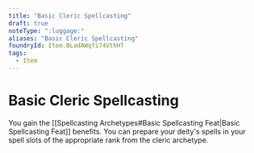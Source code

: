 ```yaml
---
title: "Basic Cleric Spellcasting"
draft: true
noteType: ":luggage:"
aliases: "Basic Cleric Spellcasting"
foundryId: Item.BLadAWqfi74VthHT
tags:
  - Item
---
```


# Basic Cleric Spellcasting

You gain the [[Spellcasting Archetypes#Basic Spellcasting Feat|Basic Spellcasting Feat]] benefits. You can prepare your deity's spells in your spell slots of the appropriate rank from the cleric archetype.
